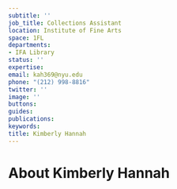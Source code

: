 ```yaml
---
subtitle: ''
job_title: Collections Assistant
location: Institute of Fine Arts
space: 1FL
departments:
- IFA Library
status: ''
expertise: 
email: kah369@nyu.edu
phone: "(212) 998-8816"
twitter: ''
image: ''
buttons: 
guides: 
publications: 
keywords: 
title: Kimberly Hannah
---
```


# About Kimberly Hannah